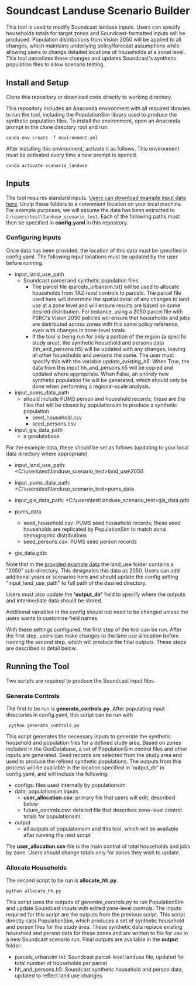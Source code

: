 # Soundcast Landuse Scenario Builder

This tool is used to modify Soundcast landuse inputs. Users can specify households totals for target zones and Soundcast-formatted inputs will be produced. Population distributions from Vision 2050 will be applied to all changes, which maintains underlying policy/forecast assumptions while allowing users to change detailed locations of households at a zonal level. This tool parcelizes these changes and updates Soundcast's synthetic population files to allow scenario testing. 


## Install and Setup
Clone this repository or download code directly to working directory.

This repository includes an Anaconda environment with all required libraries to run the tool, including the PopulationSim library used to produce the synthetic population files. To install the environment, open an Anaconda prompt in the clone directory root and run:

    conda env create -f environment.yml
    
After installing this environment, activate it as follows. This environment must be activated every time a new prompt is opened.
    
    conda activate scenario_landuse

## Inputs

The tool requires standard inputs. [Users can download example input data here](https://file.ac/zMj1JWnmnGg/). Unzip these folders to a convenient location on your local machine. For example purposes, we will assume the data has been extracted to `C:\users\test\landuse_scenario_test`. Each of the following paths must then be specified in **config.yaml** in this repository.

### Configuring Inputs
Once data has been provided, the location of this data must be specified in config.yaml. The following input locations must be updated by the user before running.

- input_land_use_path
  - Soundcast parcel and synthetic population files. 
     - The parcel file (parcels_urbansim.txt) will be used to allocate households from TAZ-level controls to parcels. The parcel file used here will determine the spatial detail of any changes to land use at a zone level and will ensure results are based on some desired distribution. For instance, using a 2050 parcel file with PSRC's Vision 2050 policies will ensure that households and jobs are distributed across zones with this same policy reference, even with changes in zone-level totals. 
     - If the tool is being run for only a portion of the region (a specific study area), the synthetic household and persons data (hh_and_persons.h5) will be updated with any changes, leaving all other houesholds and persons the same. The user must specify this with the variable *update_existing_h5*. When True, the data from this input hh_and_persons.h5 will be copied and updated where appropriate. When False, an entirely new synthetic population file will be generated, which should only be done when performing a regional-scale analysis. 
- input_pums_data_path
  - should include PUMS person and household records; these are the files that will be closed by populationsim to produce a synthetic population
      - seed_household.csv
      - seed_persons.csv
- input_gis_data_path
  - a geodatabase

For the example data, these should be set as follows (updating to your local data directory where appropriate)
- input_land_use_path: <C:\users\test\landuse_scenario_test\>land_use\2050
- input_pums_data_path: <C:\users\test\landuse_scenario_test\>pums_data
- input_gis_data_path: <C:\users\test\landuse_scenario_test\>gis_data.gdb

- pums_data
    - seed_household.csv: PUMS seed household records; these seed households are replicated by PopulationSim to match zonal demographic distributions
    - seed_persons.csv: PUMS seed person records
- gis_data.gdb: 

Note that in the [provided example data](https://file.ac/zMj1JWnmnGg/) the land_use folder contains a "2050" sub-directory. This designates this data as 2050. Users can add additional years or scenarios here and should update the config setting "input_land_use_path" to full path of the desired directory.




Users must also update the **'output_dir'** field to specify where the outputs and intermediate data should be stored.

Additional variables in the config should not need to be changed unless the users wants to customize field names. 

With these settings configured, the first step of the tool can be run. After the first step, users can make changes to the land use allocation before running the second step, which will produce the final outputs. These steps are described in detail below. 

## Running the Tool
Two scripts are required to produce the Soundcast input files. 

### Generate Controls
The first to be run is **generate_controls.py**. After populating input directories in config.yaml, this script can be run with

     python generate_controls.py

This script generates the necessary inputs to generate the synthetic household and population files for a defined study area. Based on zones included in the GeoDatabase, a set of PopulationSim control files and other inputs are generated. Seed records are selected from the study area and used to produce the refined synthetic populations. The outputs from this process will be available in the location specified in 'output_dir' in config.yaml, and will include the following:

- configs: files used internally by populationsim
- data: populationsim inputs
    - **user_allocation.csv**: primary file that users will edit, described below
    - future_controls.csv: detailed file that describes zone-level control totals for populationsim. 
- output
    - all outputs of populationsim and this tool, which will be available after running the next script
        
The **user_allocation.csv** file is the main control of total households and jobs by zone. Users should change totals only for zones they wish to update. 
     
### Allocate Households
The second script to be run is **allocate_hh.py**. 

    python allocate_hh.py
    
This script uses the outputs of *generate_controls.py* to run PopulationSim and update Soundcast inputs with edited zone-level controls. The inputs required for this script are the outputs from the previous script. This script directly calls PopulationSim, which produces a set of synthetic household and person files for the study area. These synthetic data replace existing houeshold and person data for these zones and are written to file for use in a new Soundcast scenario run. Final outputs are available in the **output** folder:
- parcels_urbansim.txt: Soundcast parcel-level landuse file, updated for total number of households per parcel
- hh_and_persons.h5: Soundcast synthetic household and person data, updated to reflect land use changes. 
    
